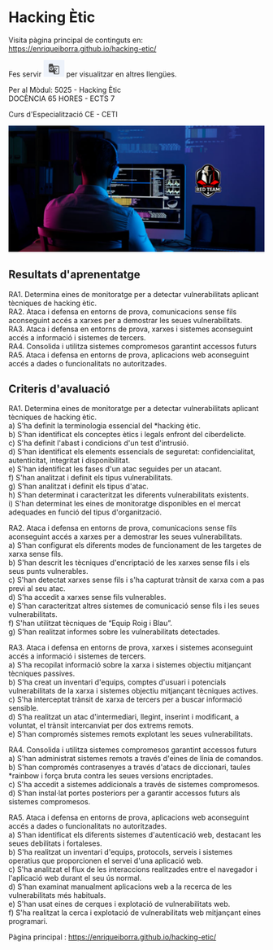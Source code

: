 # Hacking Ètic

Visita pàgina principal de continguts en:  https://enriqueiborra.github.io/hacking-etic/

Fes servir ![traductor](docs/imgs/icono-trad-google.png) per visualitzar en altres llengües.  

Per al Mòdul: 5025 - Hacking Ètic  
DOCÈNCIA 65 HORES -  ECTS 7  

Curs d'Especialització  CE - CETI  

![CID](docs/imgs/hackerEtic.png)


## Resultats d'aprenentatge
RA1. Determina eines de monitoratge per a detectar vulnerabilitats aplicant tècniques de hacking ètic.  
RA2. Ataca i defensa en entorns de prova, comunicacions sense fils aconseguint accés a xarxes per a demostrar les seues vulnerabilitats.  
RA3. Ataca i defensa en entorns de prova, xarxes i sistemes aconseguint accés a informació i sistemes de tercers.  
RA4. Consolida i utilitza sistemes compromesos garantint accessos futurs  
RA5. Ataca i defensa en entorns de prova, aplicacions web aconseguint accés a dades o funcionalitats no autoritzades.  

## Criteris d'avaluació
RA1. Determina eines de monitoratge per a detectar vulnerabilitats aplicant tècniques de hacking ètic.    
a) S'ha definit la terminologia essencial del *hacking ètic.  
b) S'han identificat els conceptes ètics i legals enfront del ciberdelicte.  
c) S'ha definit l'abast i condicions d'un test d'intrusió.  
d) S'han identificat els elements essencials de seguretat: confidencialitat, autenticitat, integritat i disponibilitat.  
e) S'han identificat les fases d'un atac seguides per un atacant.  
f) S'han analitzat i definit els tipus vulnerabilitats.  
g) S'han analitzat i definit els tipus d'atac.  
h) S'han determinat i caracteritzat les diferents vulnerabilitats existents.  
i) S'han determinat les eines de monitoratge disponibles en el mercat adequades en funció del tipus d'organització.  

RA2. Ataca i defensa en entorns de prova, comunicacions sense fils aconseguint accés a xarxes per a demostrar les seues vulnerabilitats.  
a) S'han configurat els diferents modes de funcionament de les targetes de xarxa sense fils.  
b) S'han descrit les tècniques d'encriptació de les xarxes sense fils i els seus punts vulnerables.  
c) S'han detectat xarxes sense fils i s'ha capturat trànsit de xarxa com a pas previ al seu atac.  
d) S'ha accedit a xarxes sense fils vulnerables.  
e) S'han caracteritzat altres sistemes de comunicació sense fils i les seues vulnerabilitats.  
f) S'han utilitzat tècniques de “Equip Roig i Blau”.  
g) S'han realitzat informes sobre les vulnerabilitats detectades.  

RA3. Ataca i defensa en entorns de prova, xarxes i sistemes aconseguint accés a informació i sistemes de tercers.  
a) S'ha recopilat informació sobre la xarxa i sistemes objectiu mitjançant tècniques passives.  
b) S'ha creat un inventari d'equips, comptes d'usuari i potencials vulnerabilitats de la xarxa i sistemes objectiu mitjançant tècniques actives.  
c) S'ha interceptat trànsit de xarxa de tercers per a buscar informació sensible.  
d) S'ha realitzat un atac d'intermediari, llegint, inserint i modificant, a voluntat, el trànsit intercanviat per dos extrems remots.  
e) S'han compromés sistemes remots explotant les seues vulnerabilitats.  

RA4. Consolida i utilitza sistemes compromesos garantint accessos futurs  
a) S'han administrat sistemes remots a través d'eines de línia de comandos.  
b) S'han compromés contrasenyes a través d'atacs de diccionari, taules *rainbow i força bruta contra les seues versions encriptades.  
c) S'ha accedit a sistemes addicionals a través de sistemes compromesos.  
d) S'han instal·lat portes posteriors per a garantir accessos futurs als sistemes compromesos.  

RA5. Ataca i defensa en entorns de prova, aplicacions web aconseguint accés a dades o funcionalitats no autoritzades.  
a) S'han identificat els diferents sistemes d'autenticació web, destacant les seues debilitats i fortaleses.  
b) S'ha realitzat un inventari d'equips, protocols, serveis i sistemes operatius que proporcionen el servei d'una aplicació web.  
c) S'ha analitzat el flux de les interaccions realitzades entre el navegador i l'aplicació web durant el seu ús normal.  
d) S'han examinat manualment aplicacions web a la recerca de les vulnerabilitats més habituals.  
e) S'han usat eines de cerques i explotació de vulnerabilitats web.  
f) S'ha realitzat la cerca i explotació de vulnerabilitats web mitjançant eines programari.  


Pàgina principal :  https://enriqueiborra.github.io/hacking-etic/


